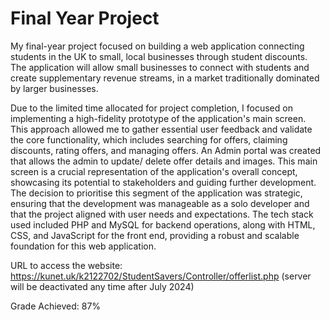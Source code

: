 # Final Year Project
My final-year project focused on building a web application connecting students in the UK to small, local businesses through student discounts. The application will allow small businesses to connect with students and create supplementary revenue streams, in a market traditionally dominated by larger businesses.

Due to the limited time allocated for project completion, I focused on implementing a high-fidelity prototype of the application's main screen. This approach allowed me to gather essential user feedback and validate the core functionality, which includes searching for offers, claiming discounts, rating offers, and managing offers. An Admin portal was created that allows the admin to update/ delete offer details and images. This main screen is a crucial representation of the application's overall concept, showcasing its potential to stakeholders and guiding further development. The decision to prioritise this segment of the application was strategic, ensuring that the development was manageable as a solo developer and that the project aligned with user needs and expectations. The tech stack used included PHP and MySQL for backend operations, along with HTML, CSS, and JavaScript for the front end, providing a robust and scalable foundation for this web application.

URL to access the website: https://kunet.uk/k2122702/StudentSavers/Controller/offerlist.php (server will be deactivated any time after July 2024)

Grade Achieved: 87%
